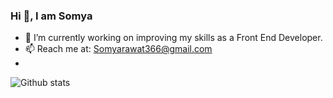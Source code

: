 ### Hi 👋, I am Somya


- 🔭 I’m currently working on improving my skills as a Front End Developer.
- 📫 Reach me at: Somyarawat366@gmail.com 
- 
![Github stats](https://github-readme-stats.vercel.app/api?username=Somya-iitkgp)

<!--
**Somya-iitkgp/Somya-iitkgp** is a ✨ _special_ ✨ repository because its `README.md` (this file) appears on your GitHub profile.

Here are some ideas to get you started:


- 🔭 I’m currently working on ...
- 🌱 I’m currently learning ...
- 👯 I’m looking to collaborate on ...
- 🤔 I’m looking for help with ...
- 💬 Ask me about ...
- 📫 How to reach me: ...
- 😄 Pronouns: ...
- ⚡ Fun fact: ...
-->
